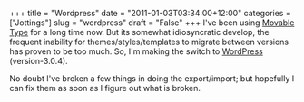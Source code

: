 +++
title = "Wordpress"
date = "2011-01-03T03:34:00+12:00"
categories = ["Jottings"]
slug = "wordpress"
draft = "False"
+++
I've been using [Movable Type](https://www.movabletype.org/) for a long
time now. But its somewhat idiosyncratic develop, the frequent
inability for themes/styles/templates to migrate between versions has
proven to be too much. So, I'm making the switch to
[WordPress](https://wordpress.org/) (version-3.0.4).

No doubt I've broken a few things in doing the
export/import; but hopefully I can fix them as soon as I figure
out what is broken.

